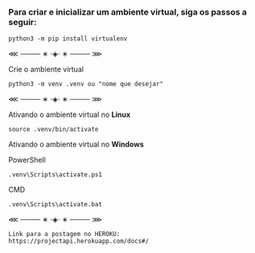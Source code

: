 ### Para criar e inicializar um ambiente virtual, siga os passos a seguir:

```
python3 -m pip install virtualenv
```

⋘ ──── ∗ ⋅◈⋅ ∗ ──── ⋙

Crie o ambiente virtual

```
python3 -m venv .venv ou "nome que desejar"
```
⋘ ──── ∗ ⋅◈⋅ ∗ ──── ⋙

Ativando o ambiente virtual no **Linux**

```
source .venv/bin/activate
```
Ativando o ambiente virtual no **Windows**

PowerShell

```
.venv\Scripts\activate.ps1
```

CMD
```
.venv\Scripts\activate.bat
```

⋘ ──── ∗ ⋅◈⋅ ∗ ──── ⋙
```
Link para a postagem no HEROKU: https://projectapi.herokuapp.com/docs#/

